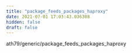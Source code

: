 ```yaml
---
title: "package_feeds_packages_haproxy"
date: 2021-07-01 17:03:43.036388
hidden: false
draft: false
---
```


ath79/generic/package_feeds_packages_haproxy

